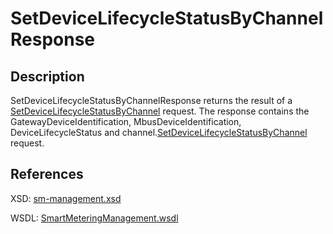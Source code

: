 <!--
SPDX-FileCopyrightText: Contributors to the Documentation project

SPDX-License-Identifier: Apache-2.0
-->

# SetDeviceLifecycleStatusByChannelResponse

## Description

SetDeviceLifecycleStatusByChannelResponse returns the result of a [SetDeviceLifecycleStatusByChannel](setdevicelifecyclestatusbychannel.md) request. The response contains the GatewayDeviceIdentification, MbusDeviceIdentification, DeviceLifecycleStatus and channel.[SetDeviceLifecycleStatusByChannel](setdevicelifecyclestatusbychannel.md) request.

## References

XSD: [sm-management.xsd](https://github.com/OSGP/open-smart-grid-platform/blob/development/osgp/shared/osgp-ws-smartmetering/src/main/resources/schemas/sm-management.xsd)

WSDL: [SmartMeteringManagement.wsdl](https://github.com/OSGP/open-smart-grid-platform/blob/development/osgp/shared/osgp-ws-smartmetering/src/main/resources/SmartMeteringManagement.wsdl)

